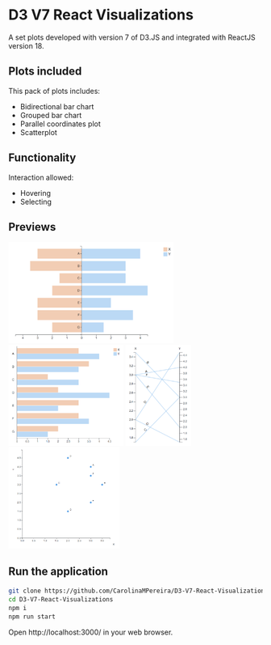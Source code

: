 # D3 V7 React Visualizations
A set plots developed with version 7 of D3.JS and integrated with ReactJS version 18.

## Plots included
This pack of plots includes:
* Bidirectional bar chart
* Grouped bar chart
* Parallel coordinates plot
* Scatterplot

## Functionality
Interaction allowed:
* Hovering
* Selecting

## Previews
 <img src="./images/bidirectional-bar-chart.png" alt= "Bidirectional bar chart" height="200px">
 <img src="./images/grouped-bar-chart.png" alt= "Grouped bar chart" height="200px">
 <img src="./images/parallel-coordinates-plot.png" alt= "Parallel coordinates plot" height="200px">
 <img src="./images/scatterplot.png" alt= "Scatterplot" height="200px">

## Run the application

```bash
git clone https://github.com/CarolinaMPereira/D3-V7-React-Visualizations.git
cd D3-V7-React-Visualizations
npm i
npm run start
```

Open http://localhost:3000/ in your web browser.

